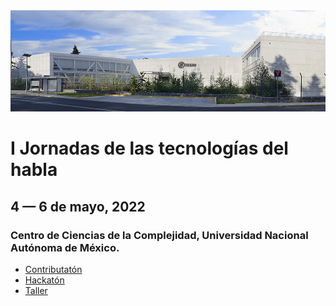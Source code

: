 <img src="img/centro-de-ciencias-de-la-complejidad-unam.jpg"/>
<h1> I Jornadas de las tecnologías del habla</h1>
<h2>4 &mdash; 6 de mayo, 2022</h2>
<h3>Centro de Ciencias de la Complejidad,
Universidad Nacional Autónoma de México.</h3>

- <a href="contributaton.html">Contributatón</a>
- <a href="hackaton.html">Hackatón</a>
- <a href="taller.html">Taller</a>

